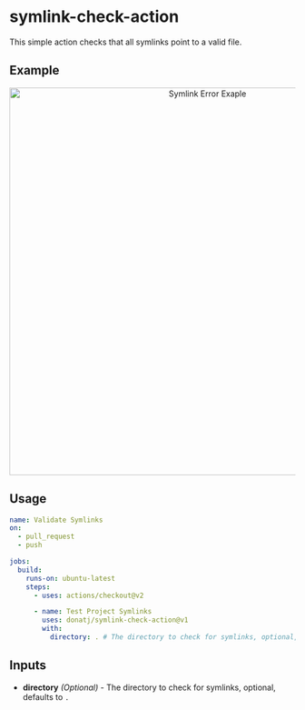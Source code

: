 # symlink-check-action

This simple action checks that all symlinks point to a valid file.

## Example

<p align="center">
<img width="682" alt="Symlink Error Exaple" src="https://github.com/donatj/symlink-check-action/assets/133747/078c5dd6-7395-4786-ba3b-67c1220ab94d">
</p>

## Usage

```yaml
name: Validate Symlinks
on:
  - pull_request
  - push

jobs:
  build:
    runs-on: ubuntu-latest
    steps:
      - uses: actions/checkout@v2

      - name: Test Project Symlinks
        uses: donatj/symlink-check-action@v1
        with:
          directory: . # The directory to check for symlinks, optional, defaults to .
```

## Inputs

- **directory** _(Optional)_ - The directory to check for symlinks, optional, defaults to `.`
